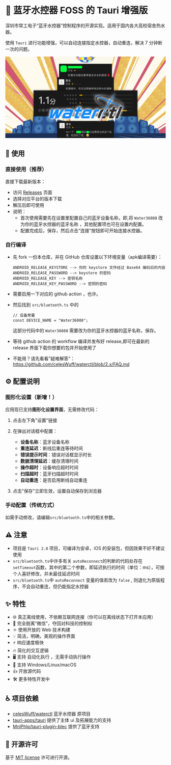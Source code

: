 # 🛀 蓝牙水控器 FOSS 的 Tauri 增强版

深圳市常工电子“蓝牙水控器”控制程序的开源实现。适用于国内各大高校宿舍热水器。

使用 `Tauri` 进行功能增强，可以自动连接指定水控器，自动重连，解决 7 分钟断一次的问题。

![waterctl](waterctl.jpg)

## 🏃 使用


### 直接使用（推荐）
直接下载最新版本：
- 访问 [Releases](https://github.com/your-repo/waterctl_tauri/releases) 页面
- 选择对应平台的版本下载
- 解压后即可使用
- 说明：
  - 首次使用需要先在设置里配置自己的蓝牙设备名称，即,将 `Water36088` 改为你的蓝牙水控器的蓝牙名称 ，其他配置项也可在设置内配置。
  - 配置完成后，保存，然后点击“连接”按钮即可开始连接水控器。

### 自行编译

- 先 fork 一份本仓库，并在 GitHub 仓库设置以下环境变量（apk编译需要）：

  ```
  ANDROID_RELEASE_KEYSTORE --> 你的 keystore 文件经过 Base64 编码后的内容
  ANDROID_RELEASE_PASSWORD --> keystore 的密码
  ANDROID_RELEASE_KEY --> 密钥名称
  ANDROID_RELEASE_KEY_PASSWORD --> 密钥的密码
  ```

- 需要启用一下对应的 github action ，也许。

- 然后找到 `src/bluetooth.ts` 中的

  ```
  // 设备常量
  const DEVICE_NAME = "Water36088";
  ```

  这部分代码中的 `Water36088` 需要改为你的蓝牙水控器的蓝牙名称，保存。

- 等待 github action 的 workflow 编译并发布好 release,即可在最新的 release 界面下载你想要的包并开始使用了
- 不能用？请先看看”疑难解答“： https://github.com/celesWuff/waterctl/blob/2.x/FAQ.md

## ⚙️ 配置说明

### 图形化设置（新增！）
应用现已支持**图形化设置界面**，无需修改代码：

1. 点击左下角"设置"链接
2. 在弹出对话框中配置：
   - **设备名称**：蓝牙设备名称
   - **重连延迟**：断线后重连等待时间
   - **错误提示时间**：错误对话框显示时长
   - **数据清理延迟**：缓存清理时间
   - **操作超时**：设备响应超时时间
   - **扫描超时**：蓝牙扫描超时时间
   - **自动重连**：是否启用断线自动重连

3. 点击"保存"立即生效，设置自动保存到浏览器

### 手动配置（传统方式）
如需手动修改，请编辑`src/bluetooth.ts`中的相关参数。

## ⚠️ 注意

- 项目是 `Tauri 2.0` 项目，可编译为安卓，iOS 的安装包，但因效果不好不建议使用
- `src/bluetooth.ts`中许多有关 `autoReconnect`的判断的代码处存在 `setTimeout`函数，其中的第二个参数，即延迟执行的时间（单位：ms），可按个人喜好修改，并未最佳延迟时间
- `src/bluetooth.ts`中 `autoReconnect` 变量的值若改为 `false` , 则退化为原版程序，不会自动重连，但仍能指定水控器

## ✨ 特性

- 🌐 真正离线使用，不依赖互联网连接（你可以在离线状态下打开本应用）
- 🖕 完全脱离“微信”，夺回对科技的控制权
- ⚛️ 使用开放的 Web 技术构建
- 💡 简洁，明确，美观的操作界面
- ⚡ 响应速度极快
- 🔥 简化的交互逻辑
- 🖥️ 支持 自动化执行 ，无需手动执行操作
- 📱 支持 Windows/Linux/macOS
- 👍 开放源代码
- 🛠 更多特性开发中

## ♿ 项目依赖

- [celesWuff/waterctl](https://github.com/celesWuff/waterctl) 蓝牙水控器 原项目
- [tauri-apps/tauri](https://github.com/tauri-apps/tauri) 提供了主体 ui 及拓展能力的支持
- [MnlPhlp/tauri-plugin-blec](https://github.com/MnlPhlp/tauri-plugin-blec) 提供了蓝牙支持

## 📜 开源许可

基于 [MIT license](https://opensource.org/licenses/MIT) 许可进行开源。